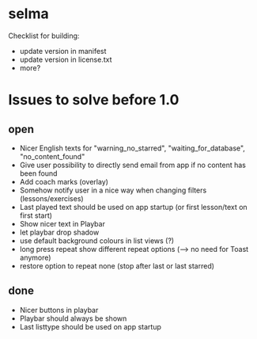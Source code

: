 selma
=====

Checklist for building:
 * update version in manifest
 * update version in license.txt
 * more?

Issues to solve before 1.0
==========================
open
----
 * Nicer English texts for "warning_no_starred", "waiting_for_database", "no_content_found"
 * Give user possibility to directly send email from app if no content has been found
 * Add coach marks (overlay)
 * Somehow notify user in a nice way when changing filters (lessons/exercises)
 * Last played text should be used on app startup (or first lesson/text on first start)
 * Show nicer text in Playbar
 * let playbar drop shadow
 * use default background colours in list views (?)
 * long press repeat show different repeat options (--> no need for Toast anymore)
 * restore option to repeat none (stop after last or last starred)

done
----
 * Nicer buttons in playbar
 * Playbar should always be shown
 * Last listtype should be used on app startup

